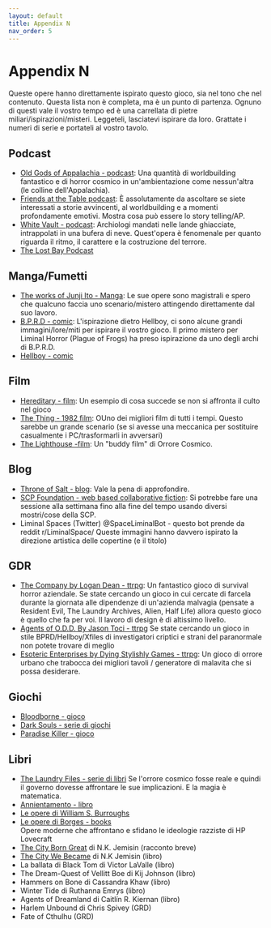 ```yaml
---
layout: default
title: Appendix N
nav_order: 5
---
```


# Appendix N
Queste opere hanno direttamente ispirato questo gioco, sia nel tono che nel contenuto. Questa lista non è completa, ma è un punto di partenza. Ognuno di questi vale il vostro tempo ed è una carrellata di pietre miliari/ispirazioni/misteri. Leggeteli, lasciatevi ispirare da loro. Grattate i numeri di serie e portateli al vostro tavolo.

## Podcast
- [Old Gods of Appalachia - podcast](https://oldgodsofappalachia.com/about): Una quantità di worldbuilding fantastico e di horror cosmico in un'ambientazione come nessun'altra (le colline dell'Appalachia).
- [Friends at the Table podcast](https://friendsatthetable.net/): È assolutamente da ascoltare se siete interessati a storie avvincenti, al worldbuilding e a momenti profondamente emotivi. Mostra cosa può essere lo story telling/AP.
- [White Vault - podcast](https://thewhitevault.com/): Archiologi mandati nelle lande ghiacciate, intrappolati in una bufera di neve. Quest'opera è fenomenale per quanto riguarda il ritmo, il carattere e la costruzione del terrore.
- [The Lost Bay Podcast](https://thelostbayrpg.blogspot.com/)

## Manga/Fumetti
- [The works of Junji Ito - Manga](https://en.wikipedia.org/wiki/Junji_Ito): Le sue opere sono magistrali e spero che qualcuno faccia uno scenario/mistero attingendo direttamente dal suo lavoro.
- [B.P.R.D - comic](https://en.wikipedia.org/wiki/Bureau_for_Paranormal_Research_and_Defense): L'ispirazione dietro Hellboy, ci sono alcune grandi immagini/lore/miti per ispirare il vostro gioco. Il primo mistero per Liminal Horror (Plague of Frogs) ha preso ispirazione da uno degli archi di B.P.R.D.
- [Hellboy - comic](https://en.wikipedia.org/wiki/Hellboy)

## Film
- [Hereditary - film](https://en.wikipedia.org/wiki/Hereditary_(film)): Un esempio di cosa succede se non si affronta il culto nel gioco
- [The Thing - 1982 film](https://en.wikipedia.org/wiki/The_Thing_(1982_film)): OUno dei migliori film di tutti i tempi. Questo sarebbe un grande scenario (se si avesse una meccanica per sostituire casualmente i PC/trasformarli in avversari)
- [The Lighthouse -film](https://en.wikipedia.org/wiki/The_Lighthouse_(2019_film)): Un "buddy film" di Orrore Cosmico.

## Blog
- [Throne of Salt - blog](http://throneofsalt.blogspot.com/): Vale la pena di approfondire.
- [SCP Foundation - web based collaborative fiction](http://www.scpwiki.com/): Si potrebbe fare una sessione alla settimana fino alla fine del tempo usando diversi mostri/cose della SCP.
- Liminal Spaces (Twitter) @SpaceLiminalBot - questo bot prende da reddit r/LiminalSpace/ Queste immagini hanno davvero ispirato la direzione artistica delle copertine (e il titolo)

## GDR
- [The Company by Logan Dean - ttrpg](https://mega-corp.itch.io/the-company): Un fantastico gioco di survival horror aziendale. Se state cercando un gioco in cui cercate di farcela durante la giornata alle dipendenze di un'azienda malvagia (pensate a Resident Evil, The Laundry Archives, Alien, Half Life) allora questo gioco è quello che fa per voi. Il lavoro di design è di altissimo livello.
- [Agents of O.D.D. By Jason Toci - ttrpg](https://jasontocci.itch.io/agents-of-the-odd) Se state cercando un gioco in stile BPRD/Hellboy/Xfiles di investigatori criptici e strani del paranormale non potete trovare di meglio
- [Esoteric Enterprises by Dying Stylishly Games - ttrpg](https://www.drivethrurpg.com/product/297833/Esoteric-Enterprises--Complete): Un gioco di orrore urbano che trabocca dei migliori tavoli / generatore di malavita che si possa desiderare.

## Giochi
- [Bloodborne - gioco](https://en.wikipedia.org/wiki/Bloodborne)
- [Dark Souls - serie di giochi](https://en.wikipedia.org/wiki/Dark_Souls)
- [Paradise Killer - gioco](https://store.steampowered.com/app/1160220/Paradise_Killer/)

## Libri
- [The Laundry Files - serie di libri](https://en.wikipedia.org/wiki/The_Laundry_Files) Se l'orrore cosmico fosse reale e quindi il governo dovesse affrontare le sue implicazioni. E la magia è matematica.
- [Annientamento - libro](https://it.wikipedia.org/wiki/Annientamento)
- [Le opere di William S. Burroughs](https://it.wikipedia.org/wiki/William_S._Burroughs)
- [Le opere di Borges - books](https://it.wikipedia.org/wiki/Jorge_Luis_Borges)
<br> Opere moderne che affrontano e sfidano le ideologie razziste di HP Lovecraft
- [The City Born Great](https://www.tor.com/2016/09/28/the-city-born-great/) di N.K. Jemisin (racconto breve)
- [The City We Became](https://www.tor.com/2020/07/07/the-soul-of-a-city-the-city-we-became-by-n-k-jemisin/) di N.K Jemisin (libro)
- La ballata di Black Tom di Victor LaValle (libro)
- The Dream-Quest of Vellitt Boe di Kij Johnson (libro)
- Hammers on Bone di Cassandra Khaw (libro)
- Winter Tide di Ruthanna Emrys (libro)
- Agents of Dreamland di Caitlín R. Kiernan (libro)
- Harlem Unbound di Chris Spivey (GRD)
- Fate of Cthulhu (GRD)
